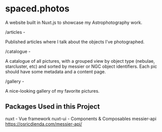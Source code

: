 # spaced.photos
A website built in Nuxt.js to showcase my Astrophotography work.

/articles -

Published articles where I talk about the objects I've photographed.

/catalogue -

A catalogue of all pictures, with a grouped view by object type (nebulae, starcluster, etc) and sorted by messier or NGC object identifiers. Each pic should have some metadata and a content page.

/gallery -

A nice-looking gallery of my favorite pictures.

## Packages Used in this Project

nuxt - Vue framework
nuxt-ui - Components & Composables
messier-api https://osricdienda.com/messier-api/

